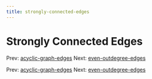 ```yaml
---
title: strongly-connected-edges
---
```




# Strongly Connected Edges

Prev:
[acyclic-graph-edges](acyclic-graph-edges.md)
Next:
[even-outdegree-edges](even-outdegree-edges.md)

Prev:
[acyclic-graph-edges](acyclic-graph-edges.md)
Next:
[even-outdegree-edges](even-outdegree-edges.md)
